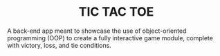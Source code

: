 <h1 align="center">TIC TAC TOE</h1>

<p>A back-end app meant to showcase the use of object-oriented programming (OOP) to create a fully interactive game module, complete with victory, loss, and tie conditions.</p><br>
